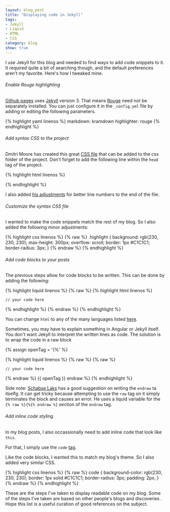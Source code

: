 ```yaml
---
layout: blog_post
title: "Displaying code in Jekyll"
tags: 
- Jekyll
- Liquid
- HTML
- CSS
category: blog
show: true
---
```


I use Jekyll for this blog and needed to find ways to add code snippets to it. 
It required quite a bit of searching though, 
and the default preferences aren't my favorite. 
Here's how I tweaked mine. 

<h6>Enable Rouge highlighting</h6>
<p>
<a href="https://pages.github.com/versions/">Github pages</a> 
uses <a href="https://jekyllrb.com/">Jekyll</a> 
version 3. 
That means 
<a href="https://sacha.me/articles/jekyll-rouge/">Rouge</a> 
need not be separately installed. 
You can just configure it in the <code>_config.yml</code> 
file by adding or editing the following parameters.
</p>

{% highlight yaml linenos %}
markdown: kramdown
highlighter: rouge
{% endhighlight %} 

<h6>Add syntax CSS to the project</h6>
<p>
Dmitri Moore has created this great 
<a href="https://gist.github.com/demisx/025698a7b5e314a7a4b5">CSS file</a> 
that can be added to the css folder of the project. 
Don't forget to add the following line within the 
<code>head</code> tag of the project.
</p> 

{% highlight html linenos %}
<link href="/css/syntax.css" rel="stylesheet">
{% endhighlight %} 

I also added 
<a href="https://demisx.github.io/jekyll/2014/01/13/improve-code-highlighting-in-jekyll.html">his adjustments</a> 
for better line numbers to the end of the file. 

<h6>Customize the syntax CSS file</h6>
<p>
I wanted to make the code snippets match the rest of my blog. 
So I also added the following minor adjustments: 
</p>

{% highlight css linenos %}
{% raw %}
.highlight {
    background: rgb(230, 230, 230);
    max-height: 300px;
    overflow: scroll;
    border: 1px #C1C1C1;
    border-radius: 3px;
}
{% endraw %}
{% endhighlight %}

<h6>Add code blocks to your posts</h6>
The previous steps allow for code blocks to be written. 
This can be done by adding the following:

{% highlight liquid linenos %}
{% raw %}
{% highlight html linenos %}

	// your code here

{% endhighlight %}
{% endraw %}
{% endhighlight %}

You can change 
<code>html</code> 
to any of the many languages listed 
<a href="https://github.com/jneen/rouge/wiki/List-of-supported-languages-and-lexers">here</a>.

Sometimes, you may have to explain something in Angular or Jekyll itself. 
You don't want Jekyll to interpret the written lines as code. 
The solution is to wrap the code in a raw block

{% assign openTag = '{%' %}

{% highlight liquid linenos %}
{% raw %}
{% raw %}

	// your code here
{% endraw %}
{{ openTag }} endraw %}
{% endhighlight %}

<p>
Side note: 
<a href="http://blog.slaks.net/2013-06-10/jekyll-endraw-in-code/">Schabse Laks</a> 
has a good suggestion on writing the <code>endraw</code> ta itselfg. 
It can get tricky because attempting to use the <code>raw</code> tag on it simply terminates the block and causes an error. 
He uses a liquid variable for the <code>{% raw %}{%{% endraw %}</code> section of the <code>endraw</code> tag. 
</p>

<h6>Add inline code styling</h6>
<p>
In my blog posts, I also occassionally need to add inline code that look like 
<code>this</code>.

For that, I simply use the 
<code>code</code> 
<a href="http://www.w3schools.com/TAgs/tag_code.asp">tag</a>. 

Like the code blocks, I wanted this to match my blog's theme. 
So I also added very similar CSS. 

{% highlight css linenos %}
{% raw %}
code {
    background-color: rgb(230, 230, 230);
    border: 1px solid #C1C1C1;
    border-radius: 3px;
    padding: 2px;
}
{% endraw %}
{% endhighlight %}

<p>
These are the steps I've taken to display readable code on my blog. 
Some of the steps I've taken are based on other people's blogs and discoveries . 
Hope this list is a useful curation of good references on the subject.
</p>


